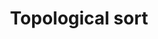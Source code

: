 ---
title: "Topological sort"
published: true
morea_id: reading-screencast-14f
morea_summary: "Topological sort and strongly connected components"
morea_type: reading
morea_sort_order: 6
morea_url: http://www.youtube.com/watch?v=TZDQHplPrNo
morea_labels:
 - Screencast
 - Suthers
 - 26 min
---